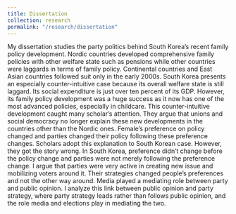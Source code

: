 ```yaml
---
title: Dissertation
collection: research
permalink: "/research/dissertation"
---
```


My dissertation studies the party politics behind South Korea’s recent family policy development. Nordic countries developed comprehensive family policies with other welfare state such as pensions while other countries were laggards in terms of family policy. Continental countries and East Asian countries followed suit only in the early 2000s. South Korea presents an especially counter-intuitive case because its overall welfare state is still laggard. Its social expenditure is just over ten percent of its GDP. However, its family policy development was a huge success as it now has one of the most advanced policies, especially in childcare. This counter-intuitive development caught many scholar’s attention. They argue that unions and social democracy no longer explain these new developments in the countries other than the Nordic ones. Female’s preference on policy changed and parties changed their policy following these preference changes. Scholars adopt this explanation to South Korean case. However, they got the story wrong. In South Korea, preference didn’t change before the policy change and parties were not merely following the preference change. I argue that parties were very active in creating new issue and mobilizing voters around it. Their strategies changed people’s preferences and not the other way around. Media played a mediating role between party and public opinion. I analyze this link between public opinion and party strategy, where party strategy leads rather than follows public opinion, and the role media and elections play in mediating the two.
